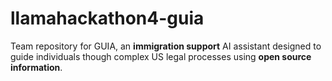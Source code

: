# llamahackathon4-guia

Team repository for GUIA, an **immigration support** AI assistant designed to guide individuals though complex US legal processes using **open source information**. 

